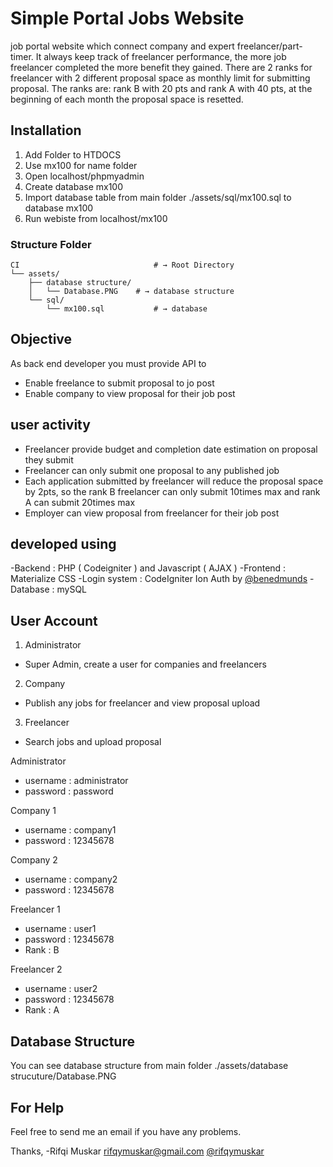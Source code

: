 # Simple Portal Jobs Website 

job portal website which connect company and expert freelancer/part-timer. It always keep
track of freelancer performance, the more job freelancer completed the more benefit they
gained. There are 2 ranks for freelancer with 2 different proposal space as monthly limit for
submitting proposal. The ranks are: rank B with 20 pts and rank A with 40 pts, at the
beginning of each month the proposal space is resetted.

## Installation
1. Add Folder to HTDOCS 
2. Use mx100 for name folder
3. Open localhost/phpmyadmin
4. Create database mx100
5. Import database table from main folder ./assets/sql/mx100.sql to database mx100
6. Run webiste from localhost/mx100

### Structure Folder
```shell
CI                          	# → Root Directory
└── assets/
    ├── database structure/
    │   └── Database.PNG	# → database structure
    └── sql/
        └── mx100.sql           # → database
```

## Objective
As back end developer you must provide API to
- Enable freelance to submit proposal to jo post
- Enable company to view proposal for their job post

## user activity
- Freelancer provide budget and completion date estimation on proposal they submit
- Freelancer can only submit one proposal to any published job
- Each application submitted by freelancer will reduce the proposal space by 2pts, so the
rank B freelancer can only submit 10times max and rank A can submit 20times max
- Employer can view proposal from freelancer for their job post

## developed using
-Backend : PHP ( Codeigniter ) and Javascript ( AJAX )
-Frontend : Materialize CSS
-Login system : CodeIgniter Ion Auth by [@benedmunds](https://github.com/benedmunds/CodeIgniter-Ion-Auth)
-Database : mySQL

## User Account
1. Administrator
- Super Admin, create a user for companies and freelancers
2. Company
- Publish any jobs for freelancer and view proposal upload
3. Freelancer 
- Search jobs and upload proposal

Administrator
- username : administrator 
- password : password

Company 1
- username : company1
- password : 12345678
	
Company 2
- username : company2
- password : 12345678

Freelancer 1
- username : user1
- password : 12345678
- Rank : B
	
Freelancer 2
- username : user2
- password : 12345678
- Rank : A

## Database Structure
You can see database structure from main folder ./assets/database strucuture/Database.PNG

## For Help
Feel free to send me an email if you have any problems.


Thanks,
-Rifqi Muskar
 rifqymuskar@gmail.com
 [@rifqymuskar](https://www.facebook.com/rifqymuskar)
